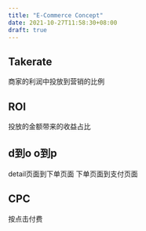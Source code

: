 ```yaml
---
title: "E-Commerce Concept"
date: 2021-10-27T11:58:30+08:00
draft: true
---
```


## Takerate

商家的利润中投放到营销的比例

## ROI

投放的金额带来的收益占比


## d到o o到p

detail页面到下单页面
下单页面到支付页面

## CPC

按点击付费


